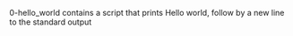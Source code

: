 0-hello_world contains a script that prints Hello world, follow by a new line to the standard output
